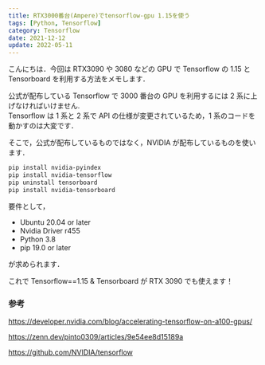 ```yaml
---
title: RTX3000番台(Ampere)でtensorflow-gpu 1.15を使う
tags: [Python, Tensorflow]
category: Tensorflow
date: 2021-12-12
update: 2022-05-11
---
```


こんにちは．今回は RTX3090 や 3080 などの GPU で Tensorflow の 1.15 と Tensorboard を利用する方法をメモします．

公式が配布している Tensorflow で 3000 番台の GPU を利用するには 2 系に上げなければいけません.  
Tensorflow は 1 系と 2 系で API の仕様が変更されているため，1 系のコードを動かすのは大変です．

そこで，公式が配布しているものではなく，NVIDIA が配布しているものを使います．

```bash
pip install nvidia-pyindex
pip install nvidia-tensorflow
pip uninstall tensorboard
pip install nvidia-tensorboard
```

要件として，

- Ubuntu 20.04 or later
- Nvidia Driver r455
- Python 3.8
- pip 19.0 or later

が求められます．

これで Tensorflow==1.15 & Tensorboard が RTX 3090 でも使えます！

### 参考

<https://developer.nvidia.com/blog/accelerating-tensorflow-on-a100-gpus/>

<https://zenn.dev/pinto0309/articles/9e54ee8d15189a>

<https://github.com/NVIDIA/tensorflow>
